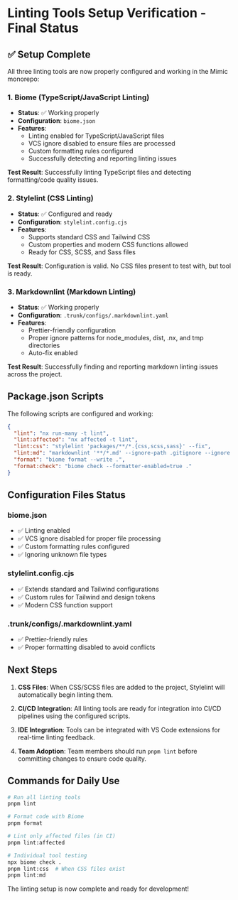 # Linting Tools Setup Verification - Final Status

## ✅ Setup Complete

All three linting tools are now properly configured and working in the Mimic monorepo:

### 1. Biome (TypeScript/JavaScript Linting)

- **Status**: ✅ Working properly
- **Configuration**: `biome.json`
- **Features**:
  - Linting enabled for TypeScript/JavaScript files
  - VCS ignore disabled to ensure files are processed
  - Custom formatting rules configured
  - Successfully detecting and reporting linting issues

**Test Result**: Successfully linting TypeScript files and detecting formatting/code quality issues.

### 2. Stylelint (CSS Linting)

- **Status**: ✅ Configured and ready
- **Configuration**: `stylelint.config.cjs`
- **Features**:
  - Supports standard CSS and Tailwind CSS
  - Custom properties and modern CSS functions allowed
  - Ready for CSS, SCSS, and Sass files

**Test Result**: Configuration is valid. No CSS files present to test with, but tool is ready.

### 3. Markdownlint (Markdown Linting)

- **Status**: ✅ Working properly
- **Configuration**: `.trunk/configs/.markdownlint.yaml`
- **Features**:
  - Prettier-friendly configuration
  - Proper ignore patterns for node_modules, dist, .nx, and tmp directories
  - Auto-fix enabled

**Test Result**: Successfully finding and reporting markdown linting issues across the project.

## Package.json Scripts

The following scripts are configured and working:

```json
{
  "lint": "nx run-many -t lint",
  "lint:affected": "nx affected -t lint",
  "lint:css": "stylelint 'packages/**/*.{css,scss,sass}' --fix",
  "lint:md": "markdownlint '**/*.md' --ignore-path .gitignore --ignore 'node_modules/**' --ignore 'dist/**' --ignore '.nx/**' --ignore 'tmp/**' --fix",
  "format": "biome format --write .",
  "format:check": "biome check --formatter-enabled=true ."
}
```

## Configuration Files Status

### biome.json

- ✅ Linting enabled
- ✅ VCS ignore disabled for proper file processing
- ✅ Custom formatting rules configured
- ✅ Ignoring unknown file types

### stylelint.config.cjs

- ✅ Extends standard and Tailwind configurations
- ✅ Custom rules for Tailwind and design tokens
- ✅ Modern CSS function support

### .trunk/configs/.markdownlint.yaml

- ✅ Prettier-friendly rules
- ✅ Proper formatting disabled to avoid conflicts

## Next Steps

1. **CSS Files**: When CSS/SCSS files are added to the project, Stylelint will automatically begin linting them.

2. **CI/CD Integration**: All linting tools are ready for integration into CI/CD pipelines using the configured scripts.

3. **IDE Integration**: Tools can be integrated with VS Code extensions for real-time linting feedback.

4. **Team Adoption**: Team members should run `pnpm lint` before committing changes to ensure code quality.

## Commands for Daily Use

```bash
# Run all linting tools
pnpm lint

# Format code with Biome
pnpm format

# Lint only affected files (in CI)
pnpm lint:affected

# Individual tool testing
npx biome check .
pnpm lint:css  # When CSS files exist
pnpm lint:md
```

The linting setup is now complete and ready for development!
